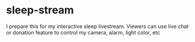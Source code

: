 # sleep-stream
I prepare this for my interactive sleep livestream. Viewers can use live chat or donation feature to control my camera, alarm, light color, etc 
